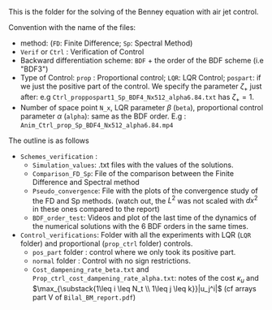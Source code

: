 This is the folder for the solving of the Benney equation with air jet control.  

Convention with the name of the files:
- method: (``FD``: Finite Difference; ``Sp``: Spectral Method)
- ``Verif`` or ``Ctrl`` : Verification of Control 
- Backward differentiation scheme: ``BDF`` + the order of the BDF scheme (i.e "BDF3")
- Type of Control: ``prop`` : Proportional control; ``LQR``: LQR Control;
  ``pospart``: if we just the positive part of the control. We specify the parameter $\zeta_+$ just after: e.g ``Ctrl_proppospart1_Sp_BDF4_Nx512_alpha6.84.txt`` has $\zeta_+ = 1$.
- Number of space point ``N_x``, LQR parameter $\beta$ (``beta``), proportional control parameter $\alpha$ (``alpha``):
same as the BDF order. E.g : ``Anim_Ctrl_prop_Sp_BDF4_Nx512_alpha6.84.mp4``

The outline is as follows
- ``Schemes_verification`` :
    - ``Simulation_values``: .txt files with the values of the solutions.
    - ``Comparison_FD_Sp``: File of the comparison between the Finite Difference and Spectral method
    - ``Pseudo_convergence``: File with the plots of the convergence study of the FD and Sp methods. (watch out, the $L^2$ was not scaled with $dx^2$ in these ones compared to the report)
    - ``BDF_order_test``: Videos and plot of the last time of the dynamics of the numerical solutions with the 6 BDF orders in the same times. 
- ``Control_verifications``: Folder with all the experiments with LQR (``LQR`` folder) and proportional (``prop_ctrl`` folder) controls.
  - ``pos_part`` folder : control where we only took its positive part.
  -  ``normal`` folder : Control with no sign restrictions.
  -  ``Cost_dampening_rate_beta.txt`` and  ``Prop_ctrl_cost_dampening_rate_alpha.txt``: notes of the cost $\kappa_u$ and $\max_{\substack{1\leq i \leq N_t \\ 1\leq j \leq k}}|u_j^i|$ (cf arrays part V of ``Bilal_BM_report.pdf``)
